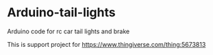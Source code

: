 # Arduino-tail-lights
Arduino code for rc car tail lights and brake

This is support project for https://www.thingiverse.com/thing:5673813
